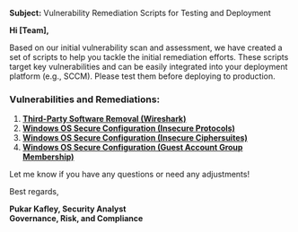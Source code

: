 **Subject:** Vulnerability Remediation Scripts for Testing and Deployment

**Hi [Team],**

Based on our initial vulnerability scan and assessment, we have created a set of scripts to help you tackle the initial remediation efforts. These scripts target key vulnerabilities and can be easily integrated into your deployment platform (e.g., SCCM). Please test them before deploying to production.

### Vulnerabilities and Remediations:
1. [**Third-Party Software Removal (Wireshark)**](https://github.com/Pukarkafley21/Automation/blob/main/remediation-wireshark-uninstall.ps1)
2. [**Windows OS Secure Configuration (Insecure Protocols)**](https://github.com/Pukarkafley21/Automation/blob/main/toggle-cipher-suites.ps1)
3. [**Windows OS Secure Configuration (Insecure Ciphersuites)**](https://github.com/Pukarkafley21/Automation/blob/main/toggle-guest-local-administrators.ps1)
4. [**Windows OS Secure Configuration (Guest Account Group Membership)**](https://github.com/Pukarkafley21/Automation/blob/main/toggle-protocols.ps1)

Let me know if you have any questions or need any adjustments!

Best regards,

**Pukar Kafley, Security Analyst**<br/>
**Governance, Risk, and Compliance**
